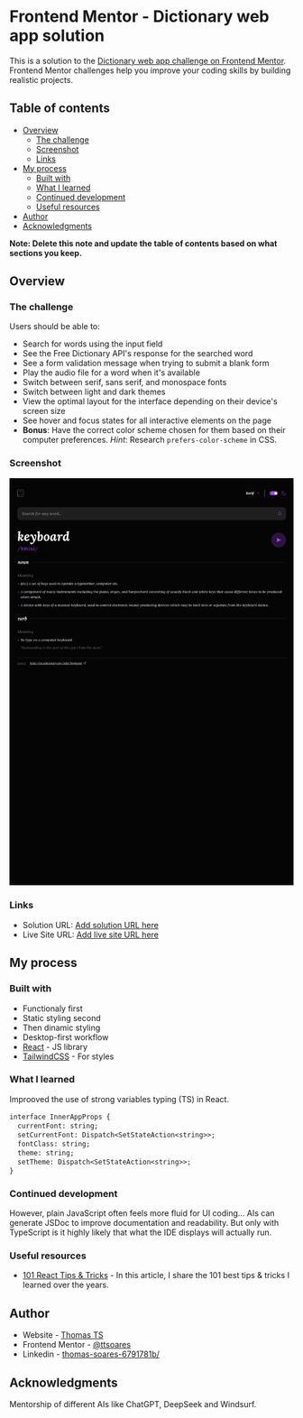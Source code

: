# Frontend Mentor - Dictionary web app solution

This is a solution to the [Dictionary web app challenge on Frontend Mentor](https://www.frontendmentor.io/challenges/dictionary-web-app-h5wwnyuKFL). Frontend Mentor challenges help you improve your coding skills by building realistic projects.

## Table of contents

- [Overview](#overview)
  - [The challenge](#the-challenge)
  - [Screenshot](#screenshot)
  - [Links](#links)
- [My process](#my-process)
  - [Built with](#built-with)
  - [What I learned](#what-i-learned)
  - [Continued development](#continued-development)
  - [Useful resources](#useful-resources)
- [Author](#author)
- [Acknowledgments](#acknowledgments)

**Note: Delete this note and update the table of contents based on what sections you keep.**

## Overview

### The challenge

Users should be able to:

- Search for words using the input field
- See the Free Dictionary API's response for the searched word
- See a form validation message when trying to submit a blank form
- Play the audio file for a word when it's available
- Switch between serif, sans serif, and monospace fonts
- Switch between light and dark themes
- View the optimal layout for the interface depending on their device's screen size
- See hover and focus states for all interactive elements on the page
- **Bonus**: Have the correct color scheme chosen for them based on their computer preferences. _Hint_: Research `prefers-color-scheme` in CSS.

### Screenshot

![](./screenshot.jpg)

### Links

- Solution URL: [Add solution URL here](https://github.com/ttsoares/web-dictionay)
- Live Site URL: [Add live site URL here](https://web-dictionay.vercel.app/)

## My process

### Built with

- Functionaly first
- Static styling second
- Then dinamic styling
- Desktop-first workflow
- [React](https://reactjs.org/) - JS library
- [TailwindCSS](https://tailwindcss.com/) - For styles

### What I learned

Improoved the use of strong variables typing (TS) in React.

```tsx
interface InnerAppProps {
  currentFont: string;
  setCurrentFont: Dispatch<SetStateAction<string>>;
  fontClass: string;
  theme: string;
  setTheme: Dispatch<SetStateAction<string>>;
}
```

### Continued development

However, plain JavaScript often feels more fluid for UI coding... AIs can generate JSDoc to improve documentation and readability. But only with TypeScript is it highly likely that what the IDE displays will actually run.

### Useful resources

- [101 React Tips & Tricks](https://dev.to/_ndeyefatoudiop/101-react-tips-tricks-for-beginners-to-experts-4m11) - In this article, I share the 101 best tips & tricks I learned over the years.

## Author

- Website - [Thomas TS](https://buildesign.vercel.app/)
- Frontend Mentor - [@ttsoares](https://www.frontendmentor.io/profile/ttsoares)
- Linkedin - [thomas-soares-6791781b/](https://www.linkedin.com/in/thomas-soares-6791781b/)

## Acknowledgments

Mentorship of different AIs like ChatGPT, DeepSeek and Windsurf.
